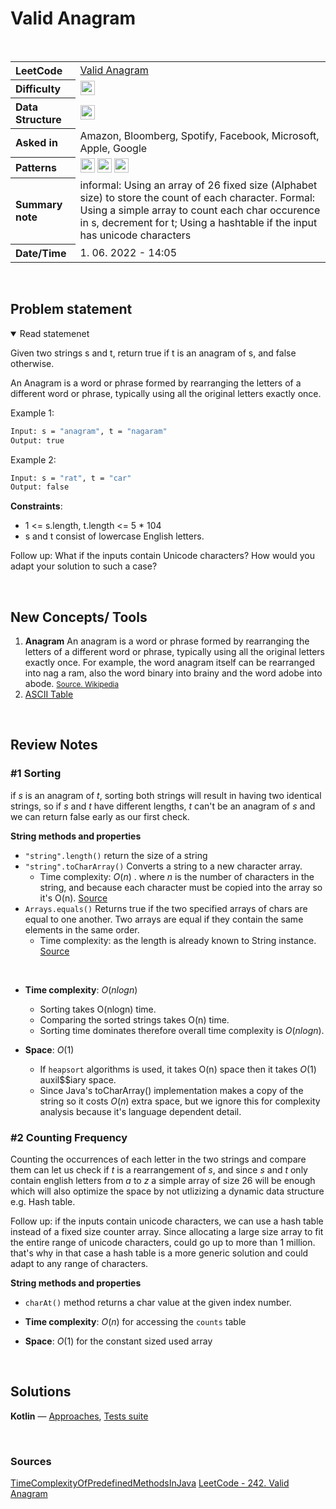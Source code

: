 # Valid Anagram

<br>

<table style="text-align: left;">
  <tr>
    <th>LeetCode</th>
    <td><a href="https://leetcode.com/problems/valid-anagram/" target="_blank">Valid Anagram</a></td>
  </tr>
  <tr>
    <th>Difficulty</th>
    <td>
    <img src="https://img.shields.io/badge/Easy-1faf25.svg" height="23"/>
    </td>
  </tr>
  <tr>
    <th>Data Structure</th>
    <td>
    <img src="https://img.shields.io/badge/Strings-69314C.svg" height="23"/>
    </td>
  </tr>
  <tr>
    <th>Asked in</th>
    <td>
    Amazon, Bloomberg, Spotify, Facebook, Microsoft, Apple, Google
    </td>
  </tr>
  <tr>
    <th>Patterns</th>
    <td>
      <img src="https://img.shields.io/badge/Sorting-854D1C.svg" height="23"/>
      <img src="https://img.shields.io/badge/hashtable-69314C.svg" height="23"/>
      <img src="https://img.shields.io/badge/...-544D1C.svg" height="23"/>
    </td>
  </tr>

  <tr>
    <th>Summary note</th>
    <td>
    informal: Using an array of 26 fixed size (Alphabet size) to store the count of each character.
    Formal: Using a simple array to count each char occurence in s, decrement for t;
    Using a hashtable if the input has unicode characters
    </td>
  </tr>
  
  <tr>
    <th>Date/Time</th>
    <td>
      1.  06. 2022 - 14:05
    </td>
  </tr>


</table>


<br>

## Problem statement
<details open>
   <summary>Read statemenet</summary>

Given two strings s and t, return true if t is an anagram of s, and false otherwise.

An Anagram is a word or phrase formed by rearranging the letters of a different word or phrase, typically using all the original letters exactly once.

 

Example 1:

```bash
Input: s = "anagram", t = "nagaram"
Output: true
```

Example 2:
```bash
Input: s = "rat", t = "car"
Output: false
```

**Constraints**:

- 1 <= s.length, t.length <= 5 * 104
- s and t consist of lowercase English letters.
 

Follow up: What if the inputs contain Unicode characters? How would you adapt your solution to such a case?

</details>

<br>

## New Concepts/ Tools

1. **Anagram**
  An anagram is a word or phrase formed by rearranging the letters of a different word or phrase, typically using all the original letters exactly once. For example, the word anagram itself can be rearranged into nag a ram, also the word binary into brainy and the word adobe into abode.
  <small><a href="https://en.wikipedia.org/wiki/Anagram">Source. Wikipedia</a></small>
2. [ASCII Table](https://www.cs.cmu.edu/~pattis/15-1XX/common/handouts/ascii.html)

<br>

## Review Notes

### #1 Sorting

if $s$ is an anagram of $t$, sorting both strings will result in having two identical strings, so if $s$ and $t$ have different lengths, $t$ can't be an anagram of $s$ and we can return false early as our first check.

**String methods and properties**
- ```"string".length()``` return the size of a string
- ```"string".toCharArray()``` Converts a string to a new character array.
  - Time complexity: $O(n)$ . where $n$ is the number of characters in the string, and because each character must be copied into the array so it's O(n). [Source](https://github.com/nkatre/TimeComplexityOfPredefinedMethodsInJava/blob/master/String%2C%20StringBuilder%20and%20StringBuffer%20class%20methods#:~:text=toCharArray()%20goes%2C%20it's%20O,O(N)%20time%20complexity.)
- ```Arrays.equals()``` Returns true if the two specified arrays of chars are equal to one another. Two arrays are equal if they contain the same elements in the same order.
  - Time complexity: as the length is already known to String instance. [Source](https://stackoverflow.com/a/20264254/15572646)




<br>

- **Time complexity**: $O(nlogn)$ 
  - Sorting takes O(nlogn) time.
  - Comparing the sorted strings takes O(n) time.
  - Sorting time dominates therefore overall time complexity is $O(nlogn)$.

- **Space**: $O(1)$ 
  - If `heapsort` algorithms is used, it takes O(n) space then it takes $O(1)$ auxil$$iary space.
  - Since Java's toCharArray() implementation makes a copy of the string so it costs $O(n)$ extra space, but we ignore this for complexity analysis because it's language dependent detail.


### #2 Counting Frequency

Counting the occurrences of each letter in the two strings and compare them can let us check if $t$ is a rearrangement of $s$, and since $s$ and $t$ only contain english letters from $a$ to $z$ a simple array of size 26 will be enough which will also optimize the space by not utlizizing a dynamic data structure e.g. Hash table.

Follow up: if the inputs contain unicode characters, we can use a hash table instead of a fixed size counter array. Since allocating a large size array to fit the entire range of unicode characters, could go up to more than 1 million. that's why in that case a hash table is a more generic solution and could adapt to any range of characters.

**String methods and properties**
- `charAt()` method returns a char value at the given index number.



- **Time complexity**: $O(n)$ for accessing the `counts` table
- **Space**: $O(1)$ for the constant sized used array



<br>




## Solutions
**Kotlin** — [Approaches](../../../solutions/leetcode/blind75/src/main/kotlin/xyz/grind/coding/easy/ValidAnagram.kt), [Tests suite](../../../solutions/leetcode/blind75/src/test/kotlin/easy/ValidAnagramTest.kt)



<br>


### Sources
[TimeComplexityOfPredefinedMethodsInJava](https://github.com/nkatre/TimeComplexityOfPredefinedMethodsInJava/blob/master/String%2C%20StringBuilder%20and%20StringBuffer%20class%20methods#:~:text=toCharArray()%20goes%2C%20it's%20O,O(N)%20time%20complexity.)
[LeetCode - 242. Valid Anagram](https://leetcode.com/problems/valid-anagram/solution/)